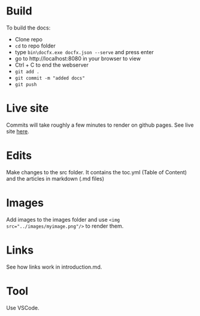 # Build 

To build the docs: 

- Clone repo
- `cd` to repo folder
- type `bin\docfx.exe docfx.json --serve` and press enter
- go to http://localhost:8080 in your browser to view
- Ctrl + C to end the webserver
- `git add .`
- `git commit -m "added docs"`
- `git push`

# Live site

Commits will take roughly a few minutes to render on github pages. See live site [here](https://bluebytesystemsinc.github.io/docs/).

# Edits

Make changes to the src folder. It contains the toc.yml (Table of Content) and the articles in markdown (.md files)

# Images

Add images to the images folder and use `<img src="../images/myimage.png"/>` to render them.

# Links
See how links work in introduction.md. 

# Tool 
Use VSCode.


